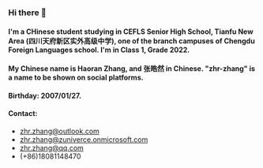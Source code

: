### Hi there 👋
#### I'm a CHinese student studying in CEFLS Senior High School, Tianfu New Area (四川天府新区实外高级中学), one of the branch campuses of Chengdu Foreign Languages school. I'm in Class 1, Grade 2022.
#### My Chinese name is Haoran Zhang, and 张皓然 in Chinese. "zhr-zhang" is a name to be shown on social platforms.
#### Birthday: 2007/01/27.
#### Contact:
- zhr.zhang@outlook.com
- zhr.zhang@zuniverce.onmicrosoft.com
- zhr.zhang@qq.com
- (+86)18081148470
<!--


**zhr-zhang/zhr-zhang** is a ✨ _special_ ✨ repository because its `README.md` (this file) appears on your GitHub profile.

Here are some ideas to get you started:

- 🔭 I’m currently working on ...
- 🌱 I’m currently learning ...
- 👯 I’m looking to collaborate on ...
- 🤔 I’m looking for help with ...
- 💬 Ask me about ...
- 📫 How to reach me: ...
- 😄 Pronouns: ...
- ⚡ Fun fact: ...
-->
